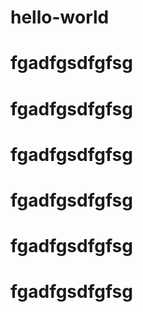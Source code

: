 # hello-world

# fgadfgsdfgfsg
# fgadfgsdfgfsg
# fgadfgsdfgfsg
# fgadfgsdfgfsg
# fgadfgsdfgfsg
# fgadfgsdfgfsg

